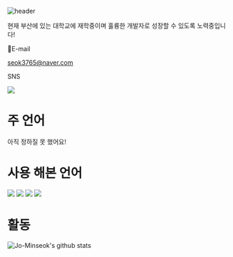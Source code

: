 ![header](https://capsule-render.vercel.app/api?type=waving&&&color=gradient&height=300&section=header&text=J_Coder&fontSize=90&animation=fadeIn&desc=Backend&descAlign=90)


현재 부산에 있는 대학교에 재학중이며 훌륭한 개발자로 성장할 수 있도록 노력중입니다!

📧E-mail

seok3765@naver.com


SNS

<a href="https://www.instagram.com/min_seok.null/"><img src="https://img.shields.io/badge/Instagram-E4405F?style=flat-square&logo=Instagram&logoColor=white&link=https://www.instagram.com/min_seok.null/"/></a>

# 주 언어
아직 정하질 못 했어요!

# 사용 해본 언어
<img src="https://img.shields.io/badge/C-A8B9CC?style=flat-square&logo=C&logoColor=white"/></a>
<img src="https://img.shields.io/badge/C++-00599C?style=flat-square&logo=C%2B%2B&logoColor=white"/></a>
<img src="https://img.shields.io/badge/Python-3766AB?style=flat-square&logo=Python&logoColor=white"/></a>
<img src="https://img.shields.io/badge/Jupyter Note-F37626?style=flat-square&logo=Jupyter&logoColor=white"/></a>

# 활동
![Jo-Minseok's github stats](https://github-readme-stats.vercel.app/api?username=Jo-Minseok&show_icons=true)
